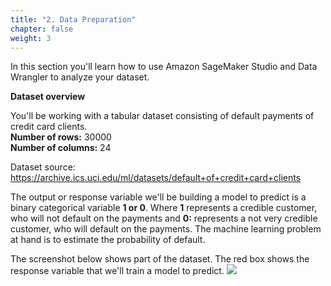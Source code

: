 ```yaml
---
title: "2. Data Preparation"
chapter: false
weight: 3
---
```


In this section you'll learn how to use Amazon SageMaker Studio and Data Wrangler to analyze your dataset.


**Dataset overview**

You'll be working with a tabular dataset consisting of default payments of credit card clients.
<br> **Number of rows:** 30000 <br> **Number of columns:** 24

Dataset source: https://archive.ics.uci.edu/ml/datasets/default+of+credit+card+clients

The output or response variable we'll be building a model to predict is a binary categorical variable **1 or 0**. Where **1** represents a credible customer, who will not default on the payments and **0:** represents a not very credible customer, who will default on the payments. The machine learning problem at hand is to estimate the probability of default.

The screenshot below shows part of the dataset. The red box shows the response variable that we'll train a model to predict.
![](/images/setup/dataset_csv.png)
